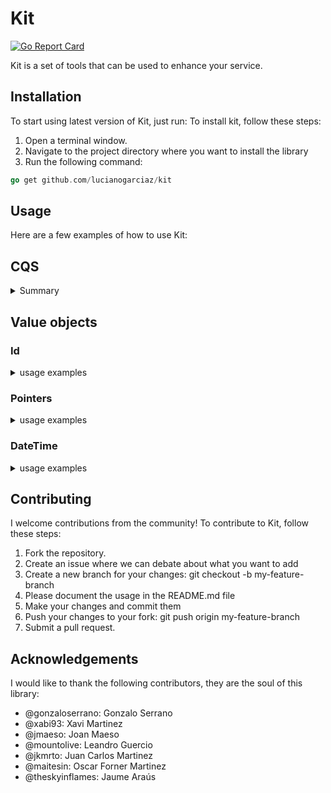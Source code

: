 # Kit
[![Go Report Card](https://goreportcard.com/badge/github.com/lucianogarciaz/kit)](https://goreportcard.com/report/github.com/lucianogarciaz/kit)

Kit is a set of tools that can be used to enhance your service. 

## Installation
To start using latest version of Kit, just run:
To install kit, follow these steps:

1. Open a terminal window.
2. Navigate to the project directory where you want to install the library
3. Run the following command:
```go
go get github.com/lucianogarciaz/kit
```


## Usage
Here are a few examples of how to use Kit:
## CQS
<details>
<summary> Summary </summary>
Command-Query Separation (CQS) pattern is for handling command and queries in a software system. 
In CQS, commands and queries are separated into two distinct types of operations, each with its own interface and handler. 
While commands change the state of the system, queries retrieve data from the system without modifying it.

This pattern provides several benefits, including better code organization, easier testing, and improved scalability. By separating queries from commands, developers can focus on each type of operation separately and optimize their implementations for their specific use cases.

The cqs package provides a flexible way to handle queries by defining interfaces for queries, query handlers, 
and query result types.

Additionally, it provides a middleware function that allows developers to add additional
functionality to the query/command handling pipeline, such as caching or logging, without modifying the underlying query handler.
### Queries

<details> 
    <summary> explain more:</summary>

```go

var _ Query = &HelloQuery{}

// Define the Query type.
type HelloQuery struct {
	Id string
}

func (h HelloQuery) QueryName() string {
	return "hello_query"
}

var _ QueryHandler[HelloQuery, QueryResult] = &HelloQueryHandler{}

// Define the QueryHandler type.
type HelloQueryHandler struct {
	someRepo SomeRepository
}

// Implement the Handle method for the QueryHandler type.
func (h HelloQueryHandler) Handle(ctx context.Context, query HelloQuery) (QueryResult, error) {
	hello, err := h.someRepo.GetById(ctx, query.Id)
	if err != nil {
		return nil, err
	}

	return hello, nil
}

// implementation of a logger middlware
func LoggerMiddleware[Q Query, R QueryResult](log Logger) QueryHandlerMiddleware[Q, R] {
	return func(h QueryHandler[Q, R]) QueryHandler[Q, R] {
		return queryHandlerFunc[Q, R](func(ctx context.Context, query Q) (R, error) {
                        log.Info("you will see this message before the handle is called")
			result, err := h.Handle(ctx, query)
                        log.Info("you will see this message after the handle is called")
			if err != nil {
				log.Error(fmt.Errorf("something went wrong, %w", err))
				return result, err
			}

			log.Info(fmt.Sprintf("query: %s was executed correctly", query.QueryName()))
			return result, err
		})
	}
}

type Logger interface {
	Info(string)
	Error(error)
}

func qhMw[Q Query, R QueryResult](logger Logger) QueryHandlerMiddleware[Q, R] {
	return QueryHandlerMultiMiddleware(
    // Be careful ⚠️ the order of the mid. are important
		LoggerMiddleware[Q, R](logger),
	)
}

func main() {
	handler := HelloQueryHandler{}
	qh := qhMw[HelloQuery, QueryResult](JSONLogger{})(handler)

	result, err := qh.Handle(context.Background(), HelloQuery{Id: "some-id"})
	if err != nil {
		// do something
		return
	}
	// do something else
	_ = result
}

``` 

</details>

Additionally, it provides a middleware function that allows developers to add additional 
functionality to the query handling pipeline, such as caching or logging, without modifying the underlying query handler.

</details>

## Value objects
### Id
<details>

<summary>usage examples</summary>

```go
import (
    "github.com/lucianogarciaz/kit
)

func main() {
    id := kit.NewID()
    id.String()
}

```
</details>

### Pointers
<details>

<summary>usage examples</summary>


#### IntPtr
```go
func someOtherFunc(a *int) {
    // does something
}

func main() {
	someOtherFunc(IntPtr(123))
}
```

#### IntValue
```go
func pointerFunc() *int {
    var in = 123
    return &in
}

func someOtherFunc(a int) {
    // does something
}

func main() {
    someOtherFunc(IntValue(pointerFunc()))
}
```

#### Int32Ptr
```go
func someOtherFunc(a *int32) {
	// does something
}

func main() {
	someOtherFunc(Int32Ptr(3123))
}
```

#### Int32Value
```go
func pointerFunc() *int32 {
    var in int32 = 123
    return &in
}

func someOtherFunc(a int32) {
    // does something
}

func main() {
    someOtherFunc(Int32Value(pointerFunc()))
}
```

#### Int64Ptr
```go

func someOtherFunc(a *int64) {
	// does something
}

func main() {
	someOtherFunc(Int64Ptr(3123))
}
```
#### Int64Value
```go
func pointerFunc() *int64 {
	var in int64 = 123
	return &in
}

func someOtherFunc(a int64) {
	// does something
}

func main() {
	someOtherFunc(Int64Value(pointerFunc()))
}
```

#### Float32Ptr
```go

func someOtherFunc(a *float32) {
	// does something
}

func main() {
	someOtherFunc(Float32Ptr(123.2))
}
```

#### Float32Value
```go

func pointerFunc() *float32 {
	var in float32 = 123
	return &in
}

func someOtherFunc(a float32) {
	// does something
}

func main() {
	someOtherFunc(Float32Value(pointerFunc()))
}
```

#### Float64Ptr
```go
func someOtherFunc(a *float64) {
	// does something
}

func main() {
	someOtherFunc(Float64Ptr(123.2))
}
```

#### Float64Value
```go
func pointerFunc() *float64 {
	var in float64 = 123
	return &in
}

func someOtherFunc(a float64) {
	// does something
}

func main() {
	someOtherFunc(Float64Value(pointerFunc()))
}
```

#### BoolValue
```go
func pointerFunc() *bool {
    var in = true
    return &in
}

func someOtherFunc(a bool) {
    // does something
}

func main() {
    someOtherFunc(BoolValue(pointerFunc()))
}
```

#### BoolPtr
```go
func someOtherFunc(a *bool) {
    // does something
}

func main() {
	someOtherFunc(BoolPtr(true))
}
```

#### StringPtr
```go
func someOtherFunc(a *string) {
	// does something
}

func main() {
	someOtherFunc(StringPtr("some-string"))
}
```

### StringValue
```go

func pointerFunc() *string {
	var in = "something"
	return &in
}

func someOtherFunc(a string) {
	// does something
}

func main() {
	someOtherFunc(StringValue(pointerFunc()))
}
```

#### TimePtr
```go
func someOtherFunc(a *time.Time) {
	// does something
}

func main() {
	someOtherFunc(TimePtr(time.Now()))
}
```

#### TimeValue
```go
func pointerFunc() *time.Time {
	var in = time.Now()
	return &in
}

func someOtherFunc(a time.Time) {
	// does something
}

func main() {
	someOtherFunc(TimeValue(pointerFunc()))
}
```
</details>

### DateTime
<details>
<summary>usage examples</summary>

```go
func main() {
    dt := vo.DateTimeNow()
    
    dt.Format(time.RFC3339Nano)
    
    dt2 := vo.DateTimeNow()
    
    dt.Equal(dt2) //false
    
    dt.IsZero() //false
    
    err := dt.Scan(time.Now()) // err = false
    
    // implements marshalJSON
    bt, err := dt.MarshalJSON() //err = false

    var emptyDt vo.DateTime
    err = emptyDt.UnmarshalJSON(bt) //err = false
    emptyDt.Equal(dt) // true
}
```
</details>


## Contributing
I welcome contributions from the community! To contribute to Kit, follow these steps:

1. Fork the repository.
2. Create an issue where we can debate about what you want to add
3. Create a new branch for your changes: git checkout -b my-feature-branch
4. Please document the usage in the README.md file
5. Make your changes and commit them
6. Push your changes to your fork: git push origin my-feature-branch
7. Submit a pull request.


## Acknowledgements
I would like to thank the following contributors, they are the soul of this library:
* @gonzaloserrano: Gonzalo Serrano 
* @xabi93: Xavi Martinez
* @jmaeso: Joan Maeso
* @mountolive: Leandro Guercio
* @jkmrto: Juan Carlos Martinez
* @maitesin: Oscar Forner Martinez
* @theskyinflames: Jaume Araús
